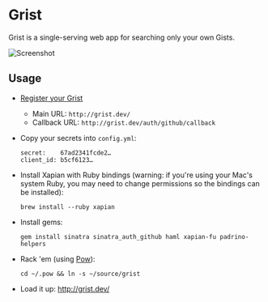 Grist
=====

Grist is a single-serving web app for searching only your own Gists.

![Screenshot](http://dl.dropbox.com/u/360471/Screenshots/8yb60buczv91.png)

Usage
-----

  * [Register your Grist](https://github.com/account/applications/new)
    * Main URL: `http://grist.dev/`
    * Callback URL: `http://grist.dev/auth/github/callback`
  * Copy your secrets into `config.yml`:

        secret:    67ad2341fcde2…
        client_id: b5cf6123…

  * Install Xapian with Ruby bindings (warning: if you're using your Mac's system Ruby, you may need to change permissions so the bindings can be installed):

        brew install --ruby xapian

  * Install gems:

        gem install sinatra sinatra_auth_github haml xapian-fu padrino-helpers

  * Rack 'em (using [Pow](http://pow.cx/)):

        cd ~/.pow && ln -s ~/source/grist

  * Load it up: <http://grist.dev/>
